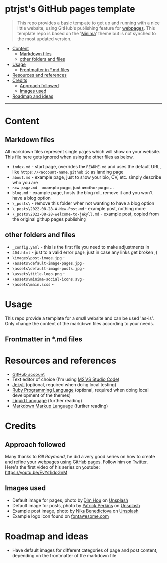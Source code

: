 # ptrjst's GitHub pages template <!-- omit in toc -->

>This repo provides a basic template to get up and running with a nice little website, using GitHub's publishing feature for [webpages](https://pages.github.com/). This template repo is based on the '[Minima](https://jekyll.github.io/minima/)' theme but is not synched to the most updated version. 

- [Content](#content)
  - [Markdown files](#markdown-files)
  - [other folders and files](#other-folders-and-files)
- [Usage](#usage)
  - [Frontmatter in *.md files](#frontmatter-in-md-files)
- [Resources and references](#resources-and-references)
- [Credits](#credits)
  - [Approach followed](#approach-followed)
  - [Images used](#images-used)
- [Roadmap and ideas](#roadmap-and-ideas)

----

# Content

## Markdown files
All markdown files represent single pages which will show on your website. 
This file here gets ignored when using the other files as below.
- `index.md` - start page, overrides the `README.md` and uses the default URL, like `https://<account-name.github.io` as landing page
- `about.md` - example page, just to show your bio, CV, etc. simply describe who you are
- `new-page.md` - example page, just another page ...
- `blog.md` - example page, hosts the blog roll, remove it and you won't have a blog option
- `\_posts\` - remove this folder when not wanting to have a blog option
- `\_posts\2022-08-28-A-New-Post.md` - example post, nothing more
- `\_posts\2022-08-28-welcome-to-jekyll.md` - example post, copied from the original githup pages publishing

## other folders and files
- `_config.yaml` - this is the first file you need to make adjustments in
- `404.html` - just to a valid error page, just in case any links get broken ;)
- `\images\post-image.jpg` - 
- `\assets\default-image-pages.jpg` - 
- `\assets\default-image-posts.jpg` - 
- `\assets\title-logo.png` - 
- `\assets\minima-social-icons.svg` - 
- `\assets\main.scss` - 

# Usage
This repo provide a template for a small website and can be used 'as-is'.
Only change the content of the markdown files according to your needs. 

## Frontmatter in *.md files



# Resources and references
- [GitHub account](https://docs.github.com/en/get-started/signing-up-for-github/signing-up-for-a-new-github-account)
- Text editor of choice (I'm using [MS VS Studio Code](https://code.visualstudio.com/download))
- [Jekyll](https://jekyllrb.com/docs/installation/) (optional, required when doing local testing) 
- [Ruby Programming Language](https://www.ruby-lang.org/en/documentation/) (optional, required when doing local development of the themes)
- [Liquid Language](https://shopify.github.io/liquid/basics/introduction/) (further reading)
- [Markdown Markup Language](https://www.markdownguide.org/getting-started/) (further reading)


# Credits

## Approach followed
Many thanks to *Bill Raymond*, he did a very good series on how to create and refine your webpages using GitHub pages. Follow him on [Twitter](https://twitter.com/billraymonde).
Here's the first video of his series on youtube: https://youtu.be/EvYs1idcGnM

## Images used
- Default image for pages, photo by <a href="https://unsplash.com/@dimhou?utm_source=unsplash&utm_medium=referral&utm_content=creditCopyText">Dim Hou</a> on <a href="https://unsplash.com/?utm_source=unsplash&utm_medium=referral&utm_content=creditCopyText">Unsplash</a>
- Default image for posts, photo by <a href="https://unsplash.com/@patrickperkins?utm_source=unsplash&utm_medium=referral&utm_content=creditCopyText">Patrick Perkins</a> on <a href="https://unsplash.com/?utm_source=unsplash&utm_medium=referral&utm_content=creditCopyText">Unsplash</a>
- Example post image, photo by <a href="https://unsplash.com/es/@nika_benedictova?utm_source=unsplash&utm_medium=referral&utm_content=creditCopyText">Nika Benedictova</a> on <a href="https://unsplash.com/s/photos/board-game?utm_source=unsplash&utm_medium=referral&utm_content=creditCopyText">Unsplash</a>
- Example logo icon found on [fontawesome.com](https://fontawesome.com/icons/face-grin-wink?f=classic&s=regular)
  

# Roadmap and ideas
- Have default images for different categories of page and post content, depending on the frontmatter of the markdown file
